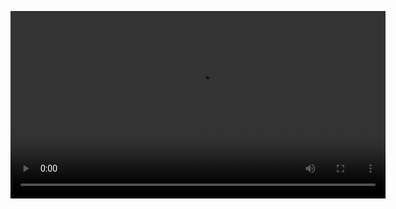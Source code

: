 <video src="https://github.com/Asta1984/symmetrical-fiesta/blob/main/node%20media%20server.mkv" controls="controls" width="600" height="300"></video>
